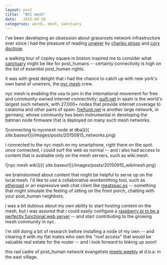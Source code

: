 ```yaml
---
layout: post
title:  "NYC mesh"
date:   2015-09-16
categories: words, mesh, sanctuary
---
```


i've been developing an obsession about grassroots network infrastructure ever since i had the pleasure of reading [unwirer](http://craphound.com/unwirer/) by [charles stross](http://www.antipope.org/charlie/) and [cory doctrow](http://craphound.com/).

a walking tour of copley square in boston inspired me to consider what [sanctuary](http://slides.com/arebe/sanctuary#/) might be like for post_humans -- certainly connectivity is high on the list of essential post_human rights. 

it was with great delight that i had the chance to catch up with new york's own band of unwirers, the [nyc mesh](https://nycmesh.net/) crew. 

nyc mesh is enabling the usa to join in the international movement for free and community-owned internet connectivity; [guifi.net](https://guifi.net/en) in spain is the world's largest such network, with 27,000+ nodes that provide internet coverage to catalonia and other parts of spain. [freifunk.net](http://freifunk.net/en/) is another large network, in germany, whose community has been instrumental in developing the batman node firmware that is deployed on many such mesh networks.

![connecting to nycmesh node at dba]({{ site.baseurl}}/images/posts/20150915_networks.png)

i connected to the nyc mesh on my smartphone, right there on the spot. once connected, i could surf the web as normal -- and i also had access to content that is available only on the mesh servers, such as wiki.mesh.

![nyc mesh wiki]({{ site.baseurl}}/images/posts/20150915_wikimesh.png)

we brainstormed about content that might be helpful to serve up on the local mesh. i'd like to use a collaborative wordsmithing tool, such as [etherpad](http://etherpad.org/) or an expressive web chat client like [meatspac.es](https://github.com/meatspaces/meatspace-chat-v2) -- something that might simulate the feeling of sitting on the front porch, chatting with your post_human neighbors.  

i was a bit dubious about my own ability to start hosting content on the mesh, but i was assured that i could easily configure a [raspberry pi to be a perfectly functional web server](https://www.raspberrypi.org/documentation/remote-access/web-server/apache.md) -- and start contributing to the growing mesh community in nyc. 

i'm still doing a bit of research before installing a node of my own -- and clearing it with my flat mates who own the "roof access" that would be valuable real estate for the router -- and i look forward to linking up soon! 

this rad cadre of post_human network evangelists [meets weekly](http://www.meetup.com/nycmesh/) at d.b.a. in the east village. 